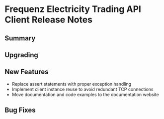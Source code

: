 # Frequenz Electricity Trading API Client Release Notes

## Summary

<!-- Here goes a general summary of what this release is about -->

## Upgrading

<!-- Here goes notes on how to upgrade from previous versions, including deprecations and what they should be replaced with -->

## New Features

* Replace assert statements with proper exception handling
* Implement client instance reuse to avoid redundant TCP connections
* Move documentation and code examples to the documentation website

## Bug Fixes

<!-- Here goes notable bug fixes that are worth a special mention or explanation -->
